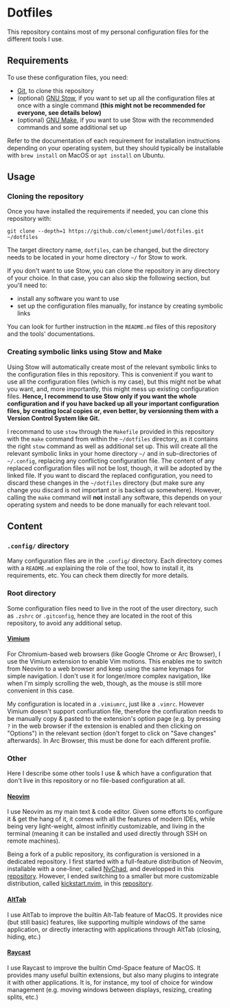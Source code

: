 # Dotfiles

This repository contains most of my personal configuration files for the different tools I use.

## Requirements

To use these configuration files, you need:

- [Git](https://git-scm.com/), to clone this repository
- (optional) [GNU Stow](https://www.gnu.org/software/stow/), if you want to set up all the
  configuration files at once with a single command **(this might not be recommended for everyone,
  see details below)**
- (optional) [GNU Make](https://www.gnu.org/software/make/), if you want to use Stow with the
  recommended commands and some additional set up

Refer to the documentation of each requirement for installation instructions depending on your
operating system, but they should typically be installable with `brew install` on MacOS or
`apt install` on Ubuntu.

## Usage

### Cloning the repository

Once you have installed the requirements if needed, you can clone this repository with:

```shell
git clone --depth=1 https://github.com/clementjumel/dotfiles.git ~/dotfiles
```

The target directory name, `dotfiles`, can be changed, but the directory needs to be located in your
home directory `~/` for Stow to work.

If you don't want to use Stow, you can clone the repository in any directory of your choice. In that
case, you can also skip the following section, but you'll need to:

- install any software you want to use
- set up the configuration files manually, for instance by creating symbolic links

You can look for further instruction in the `README.md` files of this repository and the tools'
documentations.

### Creating symbolic links using Stow and Make

Using Stow will automatically create most of the relevant symbolic links to the configuration files
in this repository. This is convenient if you want to use all the configuration files (which is my
case), but this might not be what you want, and, more importantly, this might mess up existing
configuration files. **Hence, I recommend to use Stow only if you want the whole configuration and
if you have backed up all your important configuration files, by creating local copies or, even
better, by versionning them with a Version Control System like Git.**

I recommand to use `stow` through the `Makefile` provided in this repository with the `make` command
from within the `~/dotfiles` directory, as it contains the right `stow` command as well as
additional set up. This will create all the relevant symbolic links in your home directory `~/` and
in sub-directories of `~/.config`, replacing any conflicting configuration file. The content of any
replaced configuration files will not be lost, though, it will be adopted by the linked file. If you
want to discard the replaced configuration, you need to discard these changes in the `~/dotfiles`
directory (but make sure any change you discard is not important or is backed up somewhere).
However, calling the `make` command will **not** install any software, this depends on your
operating system and needs to be done manually for each relevant tool.

## Content

### `.config/` directory

Many configuration files are in the `.config/` directory. Each directory comes with a `README.md`
explaining the role of the tool, how to install it, its requirements, etc. You can check them
directly for more details.

### Root directory

Some configuration files need to live in the root of the user directory, such as `.zshrc` or
`.gitconfig`, hence they are located in the root of this repository, to avoid any additional setup.

#### [Vimium](https://github.com/philc/vimium)

For Chromium-based web browsers (like Google Chrome or Arc Browser), I use the Vimium extension to
enable Vim motions. This enables me to switch from Neovim to a web browser and keep using the same
keymaps for simple navigation. I don't use it for longer/more complex navigation, like when I'm
simply scrolling the web, though, as the mouse is still more convenient in this case.

My configuration is located in a `.vimiumrc`, just like a `.vimrc`. However Vimium doesn't support
confiuration file, therefore the confiuration needs to be manually copy & pasted to the extension's
option page (e.g. by pressing `?` in the web browser if the extension is enabled and then clicking
on "Options") in the relevant section (don't forget to click on "Save changes" afterwards). In Arc
Browser, this must be done for each different profile.

### Other

Here I describe some other tools I use & which have a configuration that don't live in this
repository or no file-based configuration at all.

#### [Neovim](https://neovim.io/)

I use Neovim as my main text & code editor. Given some efforts to configure it & get the hang of it,
it comes with all the features of modern IDEs, while being very light-weight, almost infinitly
customizable, and living in the terminal (meaning it can be installed and used directly through SSH
on remote machines).

Being a fork of a public repository, its configuration is versioned in a dedicated repository. I
first started with a full-feature distribution of Neovim, installable with a one-liner, called
[NvChad](https://nvchad.com/), and developped in this
[repository](https://github.com/clementjumel/NvChad). However, I ended switching to a smaller but
more customizable distribution, called [kickstart.nvim](https://github.com/nvim-lua/kickstart.nvim),
in this [repository](https://github.com/clementjumel/kickstart.nvim).

#### [AltTab](https://github.com/lwouis/alt-tab-macos)

I use AltTab to improve the builtin Alt-Tab feature of MacOS. It provides nice (but still basic)
features, like supporting multiple windows of the same application, or directly interacting with
applications through AltTab (closing, hiding, etc.)

#### [Raycast](https://www.raycast.com/)

I use Raycast to improve the builtin Cmd-Space feature of MacOS. It provides many useful builtin
extensions, but also many plugins to integrate it with other applications. It is, for instance, my
tool of choice for window management (e.g. moving windows between displays, resizing, creating
splits, etc.)
